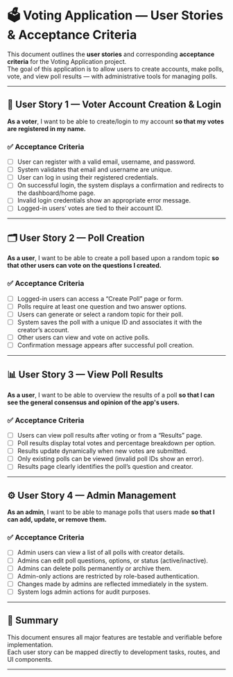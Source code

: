 # 🗳️ Voting Application — User Stories & Acceptance Criteria

This document outlines the **user stories** and corresponding **acceptance criteria** for the Voting Application project.  
The goal of this application is to allow users to create accounts, make polls, vote, and view poll results — with administrative tools for managing polls.

---

## 📘 User Story 1 — Voter Account Creation & Login

**As a voter**, I want to be able to create/login to my account **so that my votes are registered in my name.**

### ✅ Acceptance Criteria
- [ ] User can register with a valid email, username, and password.  
- [ ] System validates that email and username are unique.  
- [ ] User can log in using their registered credentials.  
- [ ] On successful login, the system displays a confirmation and redirects to the dashboard/home page.  
- [ ] Invalid login credentials show an appropriate error message.  
- [ ] Logged-in users’ votes are tied to their account ID.  

---

## 🗂️ User Story 2 — Poll Creation

**As a user**, I want to be able to create a poll based upon a random topic **so that other users can vote on the questions I created.**

### ✅ Acceptance Criteria
- [ ] Logged-in users can access a “Create Poll” page or form.  
- [ ] Polls require at least one question and two answer options.  
- [ ] Users can generate or select a random topic for their poll.  
- [ ] System saves the poll with a unique ID and associates it with the creator’s account.  
- [ ] Other users can view and vote on active polls.  
- [ ] Confirmation message appears after successful poll creation.  

---

## 📊 User Story 3 — View Poll Results

**As a user**, I want to be able to overview the results of a poll **so that I can see the general consensus and opinion of the app's users.**

### ✅ Acceptance Criteria
- [ ] Users can view poll results after voting or from a “Results” page.  
- [ ] Poll results display total votes and percentage breakdown per option.  
- [ ] Results update dynamically when new votes are submitted.  
- [ ] Only existing polls can be viewed (invalid poll IDs show an error).  
- [ ] Results page clearly identifies the poll’s question and creator.  

---

## ⚙️ User Story 4 — Admin Management

**As an admin**, I want to be able to manage polls that users made **so that I can add, update, or remove them.**

### ✅ Acceptance Criteria
- [ ] Admin users can view a list of all polls with creator details.  
- [ ] Admins can edit poll questions, options, or status (active/inactive).  
- [ ] Admins can delete polls permanently or archive them.  
- [ ] Admin-only actions are restricted by role-based authentication.  
- [ ] Changes made by admins are reflected immediately in the system.  
- [ ] System logs admin actions for audit purposes.  

---

## 🧩 Summary

This document ensures all major features are testable and verifiable before implementation.  
Each user story can be mapped directly to development tasks, routes, and UI components.

---
